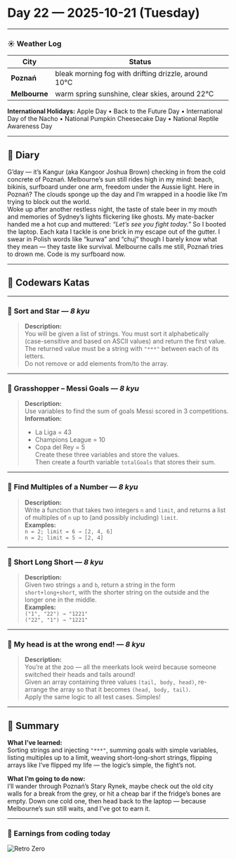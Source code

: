 
# Day 22 — 2025-10-21 (Tuesday)

---

### ☀️ Weather Log
| City        | Status                     |
|-------------|---------------------------|
| **Poznań**      | bleak morning fog with drifting drizzle, around 10°C |
| **Melbourne**   | warm spring sunshine, clear skies, around 22°C |

**International Holidays:** Apple Day • Back to the Future Day • International Day of the Nacho • National Pumpkin Cheesecake Day • National Reptile Awareness Day

---

## 📓 Diary
G’day — it’s Kangur (aka Kangoor Joshua Brown) checking in from the cold concrete of Poznań. Melbourne’s sun still rides high in my mind: beach, bikinis, surfboard under one arm, freedom under the Aussie light. Here in Poznań? The clouds sponge up the day and I’m wrapped in a hoodie like I’m trying to block out the world.  
Woke up after another restless night, the taste of stale beer in my mouth and memories of Sydney’s lights flickering like ghosts. My mate-backer handed me a hot cup and muttered: *“Let’s see you fight today.”* So I booted the laptop. Each kata I tackle is one brick in my escape out of the gutter. I swear in Polish words like “kurwa” and “chuj” though I barely know what they mean — they taste like survival. Melbourne calls me still, Poznań tries to drown me. Code is my surfboard now.

---

## 🧩 Codewars Katas

---

### 🎯 **Sort and Star** — *8 kyu*
> **Description:**  
> You will be given a list of strings. You must sort it alphabetically (case-sensitive and based on ASCII values) and return the first value.  
> The returned value must be a string with `"***"` between each of its letters.  
> Do not remove or add elements from/to the array.

---

### 🎯 **Grasshopper – Messi Goals** — *8 kyu*
> **Description:**  
> Use variables to find the sum of goals Messi scored in 3 competitions.  
> **Information:**  
> - La Liga = 43  
> - Champions League = 10  
> - Copa del Rey = 5  
> Create these three variables and store the values.  
> Then create a fourth variable `totalGoals` that stores their sum.

---

### 🎯 **Find Multiples of a Number** — *8 kyu*
> **Description:**  
> Write a function that takes two integers `n` and `limit`, and returns a list of multiples of `n` up to (and possibly including) `limit`.  
> **Examples:**  
> `n = 2; limit = 6 → [2, 4, 6]`  
> `n = 2; limit = 5 → [2, 4]`

---

### 🎯 **Short Long Short** — *8 kyu*
> **Description:**  
> Given two strings `a` and `b`, return a string in the form `short+long+short`, with the shorter string on the outside and the longer one in the middle.  
> **Examples:**  
> `("1", "22") → "1221"`  
> `("22", "1") → "1221"`

---

### 🎯 **My head is at the wrong end!** — *8 kyu*
> **Description:**  
> You’re at the zoo — all the meerkats look weird because someone switched their heads and tails around!  
> Given an array containing three values `(tail, body, head)`, re-arrange the array so that it becomes `(head, body, tail)`.  
> Apply the same logic to all test cases. Simples!

---

## 🧭 Summary
**What I’ve learned:**  
Sorting strings and injecting `"***"`, summing goals with simple variables, listing multiples up to a limit, weaving short-long-short strings, flipping arrays like I’ve flipped my life — the logic’s simple, the fight’s not.

**What I’m going to do now:**  
I’ll wander through Poznań’s Stary Rynek, maybe check out the old city walls for a break from the grey, or hit a cheap bar if the fridge’s bones are empty. Down one cold one, then head back to the laptop — because Melbourne’s sun still waits, and I’ve got to earn it.

---

### 💸 Earnings from coding today
![Retro Zero](https://i.imgur.com/ekv435l.gif)
